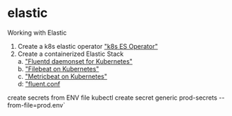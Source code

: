 # elastic
Working with Elastic

1. Create a k8s elastic operator ["k8s ES Operator"](./k8s)      
2. Create a containerized Elastic Stack     
a. ["Fluentd daemonset for Kubernetes"](https://github.com/fluent/fluentd-kubernetes-daemonset)     
b. ["Filebeat on Kubernetes"](https://www.elastic.co/guide/en/beats/filebeat/current/running-on-kubernetes.html)    
c. ["Metricbeat on Kubernetes"](https://www.elastic.co/guide/en/beats/metricbeat/current/running-on-kubernetes.html)   
d: ["fluent.conf](https://github.com/fluent/fluentd-kubernetes-daemonset/blob/c25c03ec2dcd9eb37b1635ccf256e7c39f5edf7f/docker-image/v1.3/debian-elasticsearch/conf/fluent.conf)

create secrets from ENV file
kubectl create secret generic prod-secrets --from-file=prod.env`


